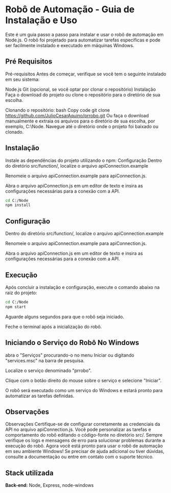 
# Robô de Automação - Guia de Instalação e Uso

Este é um guia passo a passo para instalar e usar o robô de automação em Node.js. O robô foi projetado para automatizar tarefas específicas e pode ser facilmente instalado e executado em máquinas Windows.


## Pré Requisitos
Pré-requisitos Antes de começar, verifique se você tem o seguinte instalado em seu sistema:

Node.js Git (opcional, se você optar por clonar o repositório) Instalação Faça o download do projeto ou clone o repositório para o diretório de sua escolha.

Clonando o repositório: bash Copy code git clone https://github.com/JulioCesarAquino/prrobo.git Ou faça o download manualmente e extraia os arquivos para o diretório de sua escolha, por exemplo, C:\Node. Navegue até o diretório onde o projeto foi baixado ou clonado.
## Instalação
Instale as dependências do projeto utilizando o npm:
Configuração Dentro do diretório src/function/, localize o arquivo apiConnection.example

Renomeie o arquivo apiConnection.example para apiConnection.js.

Abra o arquivo apiConnection.js em um editor de texto e insira as configurações necessárias para a conexão com a API.
```bash
cd C:/Node
npm install

```
    
## Configuração
Dentro do diretório src/function/, localize o arquivo apiConnection.example

Renomeie o arquivo apiConnection.example para apiConnection.js.

Abra o arquivo apiConnection.js em um editor de texto e insira as configurações necessárias para a conexão com a API.
## Execução
Após concluir a instalação e configuração, execute o comando abaixo na raiz do projeto:

```bash
cd C:/Node
npm start

```
Aguarde alguns segundos para que o robô seja iniciado.

Feche o terminal após a inicialização do robô.
## Iniciando o Serviço do Robô No Windows
 abra o "Serviços" procurando-o no menu Iniciar ou digitando "services.msc" na barra de pesquisa.

Localize o serviço denominado "prrobo".

Clique com o botão direito do mouse sobre o serviço e selecione "Iniciar".

O robô será executado como um serviço do Windows e estará pronto para automatizar as tarefas definidas.
## Observações
Observações Certifique-se de configurar corretamente as credenciais da API no arquivo apiConnection.js. Você pode personalizar as tarefas e comportamento do robô editando o código-fonte no diretório src/. Sempre verifique os logs e mensagens de erro para solucionar problemas durante a execução do robô. Agora você está pronto para usar o robô de automação em seu ambiente Windows! Se precisar de ajuda adicional ou tiver dúvidas, consulte a documentação ou entre em contato com o suporte técnico.
## Stack utilizada
**Back-end:** Node, Express, node-windows

